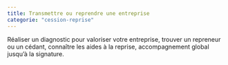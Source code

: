 ```yaml
---
title: Transmettre ou reprendre une entreprise
categorie: "cession-reprise"
---
```


Réaliser un diagnostic pour valoriser votre entreprise, trouver un repreneur ou un cédant, connaître les aides à la reprise, accompagnement global jusqu’à la signature.
